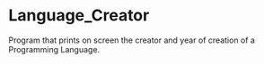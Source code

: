 # Language_Creator
Program that prints on screen the creator and year of creation of a Programming Language.
